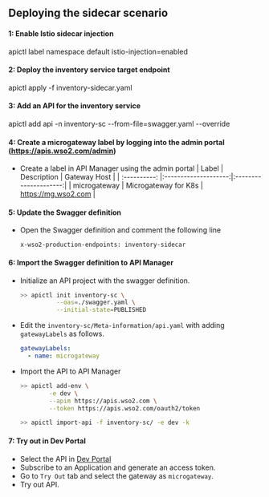 ## Deploying the sidecar scenario


#### 1: Enable Istio sidecar injection

apictl label namespace default istio-injection=enabled 

#### 2: Deploy the inventory service target endpoint

apictl apply -f inventory-sidecar.yaml

#### 3: Add an API for the inventory service

apictl add api -n inventory-sc --from-file=swagger.yaml --override

#### 4: Create a microgateway label by logging into the admin portal (https://apis.wso2.com/admin)

- Create a label in API Manager using the admin portal
    |  Label       | Description          |   Gateway Host        |
    | :----------: |:--------------------:|:---------------------:|
    | microgateway | Microgateway for K8s | https://mg.wso2.com   |

#### 5: Update the Swagger definition

- Open the Swagger definition and comment the following line

    ```
    x-wso2-production-endpoints: inventory-sidecar
    ```

#### 6: Import the Swagger definition to API Manager

- Initialize an API project with the swagger definition.

    ```sh
    >> apictl init inventory-sc \
              --oas=./swagger.yaml \
              --initial-state=PUBLISHED
    ```

- Edit the `inventory-sc/Meta-information/api.yaml` with adding `gatewayLabels` as follows.
    ```yaml
    gatewayLabels:
      - name: microgateway
    ```

- Import the API to API Manager
    ```sh
    >> apictl add-env \
            -e dev \
            --apim https://apis.wso2.com \
            --token https://apis.wso2.com/oauth2/token
  
    >> apictl import-api -f inventory-sc/ -e dev -k 
    ```

#### 7: Try out in Dev Portal

- Select the API in [Dev Portal](https://apis.wso2.com/devportal/apis)
- Subscribe to an Application and generate an access token.
- Go to `Try Out` tab and select the gateway as `microgateway`.
- Try out API.